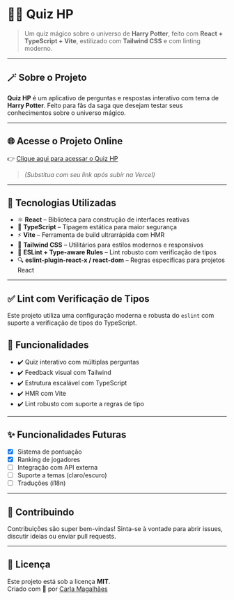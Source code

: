
# 🧙‍♂️ Quiz HP

> Um quiz mágico sobre o universo de **Harry Potter**, feito com **React + TypeScript + Vite**, estilizado com **Tailwind CSS** e com linting moderno.


---

## 🪄 Sobre o Projeto

**Quiz HP** é um aplicativo de perguntas e respostas interativo com tema de **Harry Potter**. Feito para fãs da saga que desejam testar seus conhecimentos sobre o universo mágico.

---

## 🌐 Acesse o Projeto Online

👉 [Clique aqui para acessar o Quiz HP](https://seu-link.vercel.app)

> *(Substitua com seu link após subir na Vercel)*

---

## 🚀 Tecnologias Utilizadas

- ⚛️ **React** – Biblioteca para construção de interfaces reativas
- 🧪 **TypeScript** – Tipagem estática para maior segurança
- ⚡ **Vite** – Ferramenta de build ultrarrápida com HMR
- 💨 **Tailwind CSS** – Utilitários para estilos modernos e responsivos
- 🧹 **ESLint + Type-aware Rules** – Lint robusto com verificação de tipos
- 🔍 **eslint-plugin-react-x / react-dom** – Regras específicas para projetos React

---

## ✅ Lint com Verificação de Tipos

Este projeto utiliza uma configuração moderna e robusta do `eslint` com suporte a verificação de tipos do TypeScript.


## 🔮 Funcionalidades

- ✔️ Quiz interativo com múltiplas perguntas
- ✔️ Feedback visual com Tailwind
- ✔️ Estrutura escalável com TypeScript
- ✔️ HMR com Vite
- ✔️ Lint robusto com suporte a regras de tipo

---

## ✨ Funcionalidades Futuras

- [x] Sistema de pontuação
- [x] Ranking de jogadores
- [ ] Integração com API externa
- [ ] Suporte a temas (claro/escuro)
- [ ] Traduções (i18n)

---

## 🤝 Contribuindo

Contribuições são super bem-vindas! Sinta-se à vontade para abrir issues, discutir ideias ou enviar pull requests.

---

## 📄 Licença

Este projeto está sob a licença **MIT**.  
Criado com 💖 por [Carla Magalhães](https://github.com/Carlamagalhaes1)
